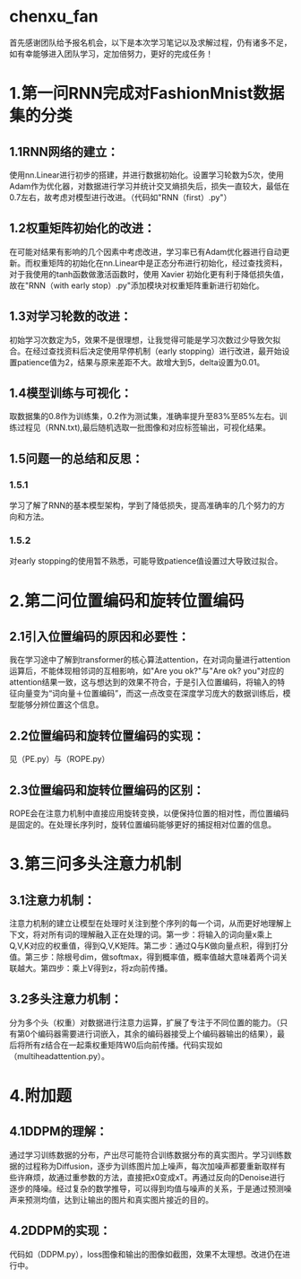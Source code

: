 # chenxu_fan
首先感谢团队给予报名机会，以下是本次学习笔记以及求解过程，仍有诸多不足，如有幸能够进入团队学习，定加倍努力，更好的完成任务！
# 1.第一问RNN完成对FashionMnist数据集的分类
## 1.1RNN网络的建立：
使用nn.Linear进行初步的搭建，并进行数据初始化。设置学习轮数为5次，使用Adam作为优化器，对数据进行学习并统计交叉熵损失后，损失一直较大，最低在0.7左右，故考虑对模型进行改进。（代码如"RNN（first）.py"）
## 1.2权重矩阵初始化的改进：
在可能对结果有影响的几个因素中考虑改进，学习率已有Adam优化器进行自动更新。而权重矩阵的初始化在nn.Linear中是正态分布进行初始化，经过查找资料，对于我使用的tanh函数做激活函数时，使用 Xavier 初始化更有利于降低损失值，故在"RNN（with early stop）.py"添加模块对权重矩阵重新进行初始化。
## 1.3对学习轮数的改进：
初始学习次数定为5，效果不是很理想，让我觉得可能是学习次数过少导致欠拟合。在经过查找资料后决定使用早停机制（early stopping）进行改进，最开始设置patience值为2，结果与原来差距不大。故增大到5，delta设置为0.01。
## 1.4模型训练与可视化：
取数据集的0.8作为训练集，0.2作为测试集，准确率提升至83%至85%左右。训练过程见（RNN.txt),最后随机选取一批图像和对应标签输出，可视化结果。
## 1.5问题一的总结和反思：
### 1.5.1
学习了解了RNN的基本模型架构，学到了降低损失，提高准确率的几个努力的方向和方法。
### 1.5.2
对early stopping的使用暂不熟悉，可能导致patience值设置过大导致过拟合。
# 2.第二问位置编码和旋转位置编码
## 2.1引入位置编码的原因和必要性：
我在学习途中了解到transformer的核心算法attention，在对词向量进行attention运算后，不能体现相邻词的互相影响，如"Are you ok?"与"Are ok? you"对应的attention结果一致，这与想达到的效果不符合，于是引入位置编码，将输入的特征向量变为“词向量＋位置编码”，而这一点改变在深度学习庞大的数据训练后，模型能够分辨位置这个信息。
## 2.2位置编码和旋转位置编码的实现：
见（PE.py）与（ROPE.py）
## 2.3位置编码和旋转位置编码的区别：
ROPE会在注意力机制中直接应用旋转变换，以便保持位置的相对性，而位置编码是固定的。在处理长序列时，旋转位置编码能够更好的捕捉相对位置的信息。
# 3.第三问多头注意力机制
## 3.1注意力机制：
注意力机制的建立让模型在处理时关注到整个序列的每一个词，从而更好地理解上下文，将对所有词的理解融入正在处理的词。第一步：将输入的词向量x乘上Q,V,K对应的权重值，得到Q,V,K矩阵。第二步：通过Q与K做向量点积，得到打分值。第三步：除根号dim，做softmax，得到概率值，概率值越大意味着两个词关联越大。第四步：乘上V得到z，将z向前传播。
## 3.2多头注意力机制：
分为多个头（权重）对数据进行注意力运算，扩展了专注于不同位置的能力。（只有第0个编码器需要进行词嵌入，其余的编码器接受上个编码器输出的结果），最后将所有z结合在一起乘权重矩阵W0后向前传播。代码实现如（multiheadattention.py）。
# 4.附加题
## 4.1DDPM的理解：
通过学习训练数据的分布，产出尽可能符合训练数据分布的真实图片。学习训练数据的过程称为Diffusion，逐步为训练图片加上噪声，每次加噪声都要重新取样有些许麻烦，故通过重参数的方法，直接把x0变成xT。再通过反向的Denoise进行逐步的降噪。经过复杂的数学推导，可以得到均值与噪声的关系，于是通过预测噪声来预测均值，达到让输出的图片和真实图片接近的目的。
## 4.2DDPM的实现：
代码如（DDPM.py），loss图像和输出的图像如截图，效果不太理想。改进仍在进行中。
